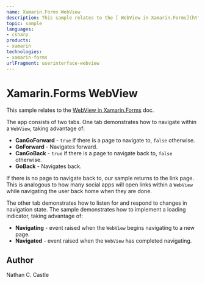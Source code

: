 ```yaml
---
name: Xamarin.Forms WebView
description: This sample relates to the [ WebView in Xamarin.Forms](https://docs.microsoft.com/xamarin/xamarin-forms/user-interface/webview) doc.  The app consi...
topic: sample
languages:
- csharp
products:
- xamarin
technologies:
- xamarin-forms
urlFragment: userinterface-webview
---
```

Xamarin.Forms WebView
==============

This sample relates to the [ WebView in Xamarin.Forms](https://docs.microsoft.com/xamarin/xamarin-forms/user-interface/webview) doc.

The app consists of two tabs. One tab demonstrates how to navigate within a `WebView`, taking advantage of:

- **CanGoForward** - `true` if there is a page to navigate to, `false` otherwise.
- **GoForward** - Navigates forward.
- **CanGoBack** - `true` if there is a page to navigate back to, `false` otherwise.
- **GoBack** - Navigates back.

If there is no page to navigate back to, our sample returns to the link page. This is analogous to how many social apps will open links within a `WebView` while navigating the user back home when they are done.

The other tab demonstrates how to listen for and respond to changes in navigation state. The sample demonstrates how to implement a loading indicator, taking advantage of:

- **Navigating** - event raised when the `WebView` begins navigating to a new page.
- **Navigated** - event raised when the `WebView` has completed navigating.

Author
------

Nathan C. Castle
